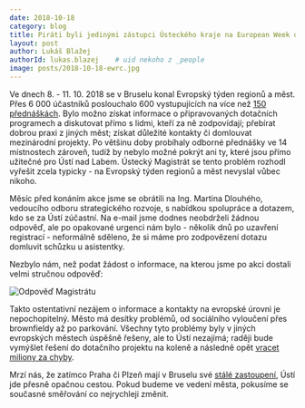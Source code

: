 ```yaml
---
date: 2018-10-18
category: blog
title: Piráti byli jedinými zástupci Ústeckého kraje na European Week of Regions and Cities
layout: post
author: Lukáš Blažej
authorId: lukas.blazej    # uid nekoho z _people
image: posts/2018-10-18-ewrc.jpg
---
```


Ve dnech 8. - 11. 10. 2018 se v Bruselu konal Evropský týden regionů a měst. Přes 6 000 účastníků poslouchalo 600 vystupujících na více než [150 přednáškách](https://europa.eu/regions-and-cities/sites/ewrc/files/euregionsweek_programme_2018.pdf). Bylo možno získat informace o připravovaných dotačních programech a diskutovat přímo s lidmi, kteří za ně zodpovídají; přebírat dobrou praxi z jiných měst; získat důležité kontakty či domlouvat mezinárodní projekty. Po většinu doby probíhaly odborné přednášky ve 14 místnostech zároveň, tudíž by nebylo možné pokrýt ani ty, které jsou přímo užitečné pro Ústí nad Labem. Ústecký Magistrát se tento problém rozhodl vyřešit zcela typicky - na Evropský týden regionů a měst nevyslal vůbec nikoho.

Měsíc před konáním akce jsme se obrátili na Ing. Martina Dlouhého, vedoucího odboru strategického rozvoje, s nabídkou spolupráce a dotazem, kdo se za Ústí zúčastní. Na e-mail jsme dodnes neobdrželi žádnou odpověď, ale po opakované urgenci nám bylo - několik dnů po uzavření registrací - neformálně sděleno, že si máme pro zodpovězení dotazu domluvit schůzku u asistentky.

Nezbylo nám, než podat žádost o informace, na kterou jsme po akci dostali velmi stručnou odpověď:

![Odpověď Magistrátu](https://raw.githubusercontent.com/pirati-web/usti.pirati.cz/master/assets/img/posts/2018-10-18-neucast.jpg)


Takto ostentativní nezájem o informace a kontakty na evropské úrovni je nepochopitelný. Město má desítky problémů, od sociálního vyloučení přes brownfieldy až po parkování. Všechny tyto problémy byly v jiných evropských městech úspěšně řešeny, ale to Ústí nezajímá; raději bude vymýšlet řešení do dotačního projektu na koleně a následně opět [vracet miliony za chyby](https://ustecky.denik.cz/zpravy_region/usti-bude-za-chyby-v-dotacich-muset-vracet-miliony-korun-20170714.html). 

Mrzí nás, že zatímco Praha či Plzeň mají v Bruselu své [stálé zastoupení](https://www.blesk.cz/clanek/zpravy-udalosti/451268/praha-ma-v-bruselu-dum-za-52-milionu-haji-odtud-sve-evropske-zajmy.html), Ústí jde přesně opačnou cestou. Pokud budeme ve vedení města, pokusíme se současné směřování co nejrychleji změnit.
